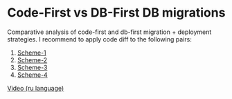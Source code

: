 # Code-First vs DB-First DB migrations

Comparative analysis of code-first and db-first migration + deployment strategies.
I recommend to apply code diff to the following pairs:

1. [Scheme-1](./scheme1.md)
2. [Scheme-2](./scheme2.md)
3. [Scheme-3](./scheme3.md)
3. [Scheme-4](./scheme4.md)

[Video (ru language)](https://youtu.be/YsXJ29PFxPw)
